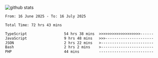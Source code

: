
![github stats](https://github-readme-stats.vercel.app/api?username=realmahd1&show_icons=true&theme=codeSTACKr&hide_rank=true&count_private=true)

<!--START_SECTION:waka-->

```txt
From: 16 June 2025 - To: 16 July 2025

Total Time: 72 hrs 43 mins

TypeScript                 54 hrs 38 mins  >>>>>>>>>>>>>>>>>>>------   75.13 %
JavaScript                 9 hrs 48 mins   >>>----------------------   13.49 %
JSON                       2 hrs 22 mins   >------------------------   03.26 %
Bash                       2 hrs 2 mins    >------------------------   02.80 %
PHP                        44 mins         -------------------------   01.01 %
```

<!--END_SECTION:waka-->
